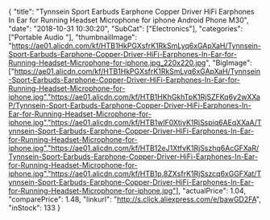{
	"title": "Tynnsein Sport Earbuds Earphone Copper Driver HiFi Earphones In Ear for Running Headset Microphone for iphone Android Phone M30",
	"date": "2018-10-31 10:30:20",
	"SubCat": ["Electronics"],
	"categories": ["Portable Audio "],
	"thumbnailImage": "https://ae01.alicdn.com/kf/HTB1HkPGXsfrK1RkSmLyq6xGApXaH/Tynnsein-Sport-Earbuds-Earphone-Copper-Driver-HiFi-Earphones-In-Ear-for-Running-Headset-Microphone-for-iphone.jpg_220x220.jpg",
	"BigImage": ["https://ae01.alicdn.com/kf/HTB1HkPGXsfrK1RkSmLyq6xGApXaH/Tynnsein-Sport-Earbuds-Earphone-Copper-Driver-HiFi-Earphones-In-Ear-for-Running-Headset-Microphone-for-iphone.jpg","https://ae01.alicdn.com/kf/HTB1HKhGkhTpK1RjSZFKq6y2wXXaP/Tynnsein-Sport-Earbuds-Earphone-Copper-Driver-HiFi-Earphones-In-Ear-for-Running-Headset-Microphone-for-iphone.jpg","https://ae01.alicdn.com/kf/HTB1wlF0XtjvK1RjSspiq6AEqXXaA/Tynnsein-Sport-Earbuds-Earphone-Copper-Driver-HiFi-Earphones-In-Ear-for-Running-Headset-Microphone-for-iphone.jpg","https://ae01.alicdn.com/kf/HTB12eJ1XtfvK1RjSszhq6AcGFXaR/Tynnsein-Sport-Earbuds-Earphone-Copper-Driver-HiFi-Earphones-In-Ear-for-Running-Headset-Microphone-for-iphone.jpg","https://ae01.alicdn.com/kf/HTB1p.8ZXsfrK1RjSszcq6xGGFXat/Tynnsein-Sport-Earbuds-Earphone-Copper-Driver-HiFi-Earphones-In-Ear-for-Running-Headset-Microphone-for-iphone.jpg"],
	"actualPrice": 1.04,
	"comparePrice": 1.48,
	"linkurl": "http://s.click.aliexpress.com/e/bawGD2FA",
	"inStock": 133
}
